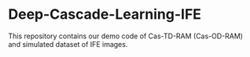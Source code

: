 # Deep-Cascade-Learning-IFE
This repository contains our demo code of Cas-TD-RAM (Cas-OD-RAM) and simulated dataset of IFE images.
